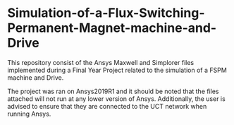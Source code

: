 # Simulation-of-a-Flux-Switching-Permanent-Magnet-machine-and-Drive
This repository consist of the Ansys Maxwell and Simplorer files implemented during a Final Year Project related to the simulation of a FSPM machine and Drive. 

The project was ran on Ansys2019R1 and it should be noted that the files attached will not run at any lower version of Ansys. 
Additionally, the user is advised to ensure that they are connected to the UCT network when running Ansys.
